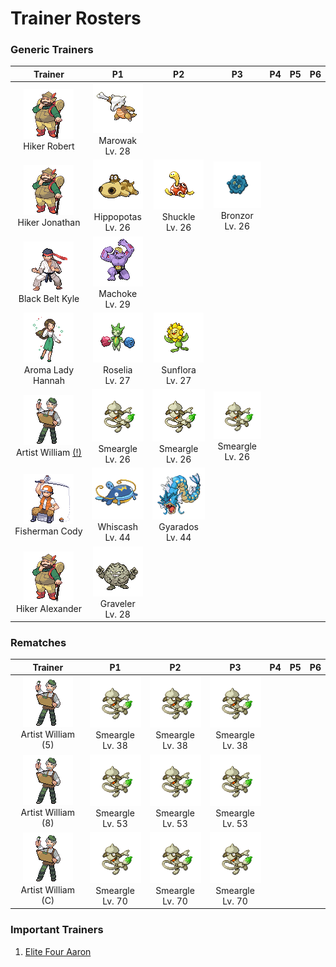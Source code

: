 # Trainer Rosters

### Generic Trainers

| Trainer | P1 | P2 | P3 | P4 | P5 | P6 |
|:-------:|:--:|:--:|:--:|:--:|:--:|:--:|
| ![Hiker Robert](../../assets/trainers/hiker.png)<br>Hiker Robert | ![Marowak](../../assets/sprites/marowak/front.gif)<br>Marowak<br>Lv. 28 |
| ![Hiker Jonathan](../../assets/trainers/hiker.png)<br>Hiker Jonathan | ![Hippopotas](../../assets/sprites/hippopotas/front.gif)<br>Hippopotas<br>Lv. 26 | ![Shuckle](../../assets/sprites/shuckle/front.gif)<br>Shuckle<br>Lv. 26 | ![Bronzor](../../assets/sprites/bronzor/front.gif)<br>Bronzor<br>Lv. 26 |
| ![Black Belt Kyle](../../assets/trainers/black_belt.png)<br>Black Belt Kyle | ![Machoke](../../assets/sprites/machoke/front.gif)<br>Machoke<br>Lv. 29 |
| ![Aroma Lady Hannah](../../assets/trainers/aroma_lady.png)<br>Aroma Lady Hannah | ![Roselia](../../assets/sprites/roselia/front.gif)<br>Roselia<br>Lv. 27 | ![Sunflora](../../assets/sprites/sunflora/front.gif)<br>Sunflora<br>Lv. 27 |
| ![Artist William [(!)](#rematches)](../../assets/trainers/artist.png)<br>Artist William [(!)](#rematches) | ![Smeargle](../../assets/sprites/smeargle/front.gif)<br>Smeargle<br>Lv. 26 | ![Smeargle](../../assets/sprites/smeargle/front.gif)<br>Smeargle<br>Lv. 26 | ![Smeargle](../../assets/sprites/smeargle/front.gif)<br>Smeargle<br>Lv. 26 |
| ![Fisherman Cody](../../assets/trainers/fisherman.png)<br>Fisherman Cody | ![Whiscash](../../assets/sprites/whiscash/front.gif)<br>Whiscash<br>Lv. 44 | ![Gyarados](../../assets/sprites/gyarados/front.gif)<br>Gyarados<br>Lv. 44 |
| ![Hiker Alexander](../../assets/trainers/hiker.png)<br>Hiker Alexander | ![Graveler](../../assets/sprites/graveler/front.gif)<br>Graveler<br>Lv. 28 |


### Rematches

| Trainer | P1 | P2 | P3 | P4 | P5 | P6 |
|:-------:|:--:|:--:|:--:|:--:|:--:|:--:|
| ![Artist William (5)](../../assets/trainers/artist.png)<br>Artist William (5) | ![Smeargle](../../assets/sprites/smeargle/front.gif)<br>Smeargle<br>Lv. 38 | ![Smeargle](../../assets/sprites/smeargle/front.gif)<br>Smeargle<br>Lv. 38 | ![Smeargle](../../assets/sprites/smeargle/front.gif)<br>Smeargle<br>Lv. 38 |
| ![Artist William (8)](../../assets/trainers/artist.png)<br>Artist William (8) | ![Smeargle](../../assets/sprites/smeargle/front.gif)<br>Smeargle<br>Lv. 53 | ![Smeargle](../../assets/sprites/smeargle/front.gif)<br>Smeargle<br>Lv. 53 | ![Smeargle](../../assets/sprites/smeargle/front.gif)<br>Smeargle<br>Lv. 53 |
| ![Artist William (C)](../../assets/trainers/artist.png)<br>Artist William (C) | ![Smeargle](../../assets/sprites/smeargle/front.gif)<br>Smeargle<br>Lv. 70 | ![Smeargle](../../assets/sprites/smeargle/front.gif)<br>Smeargle<br>Lv. 70 | ![Smeargle](../../assets/sprites/smeargle/front.gif)<br>Smeargle<br>Lv. 70 |


### Important Trainers

1. [Elite Four Aaron](important_trainers.md#elite-four-aaron)
